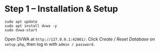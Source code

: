 # Step 1 – Installation & Setup

```
sudo apt update
sudo apt install dvwa -y
sudo dvwa-start
```
Open DVWA  at `http://127.0.0.1:42001/`.
Click *Create / Reset Database* on `setup.php`, then log in with `admin / password`.


